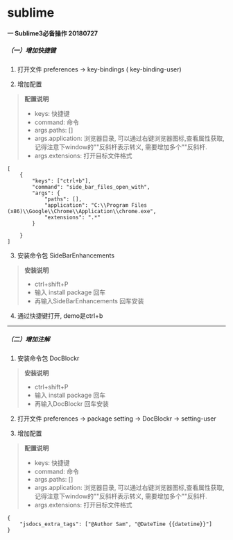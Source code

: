 # sublime

#### 一 Sublime3必备操作 20180727
##### （一）增加快捷键
1. 打开文件 preferences -> key-bindings ( key-binding-user)

2. 增加配置
>**配置说明**
>*	keys: 快捷键
>*	command: 命令
>*	args.paths: []
>*	args.application: 浏览器目录, 可以通过右键浏览器图标,查看属性获取, 记得注意下window的"\"反斜杆表示转义, 需要增加多个"\"反斜杆.
>*	args.extensions: 打开目标文件格式
```
[
	{
		"keys": ["ctrl+b"],
		"command": "side_bar_files_open_with",
		"args": {
			"paths": [],
			"application": "C:\\Program Files (x86)\\Google\\Chrome\\Application\\chrome.exe",
			"extensions": ".*"
		}

	}
]
```

3. 安装命令包 SideBarEnhancements
>**安装说明**
>* ctrl+shift+P  
>* 输入 install package 回车 
>* 再输入SideBarEnhancements 回车安装

4. 通过快捷键打开, demo是ctrl+b
---
##### （二）增加注解
1. 安装命令包 DocBlockr
>**安装说明**
>* ctrl+shift+P  
>* 输入 install package 回车 
>* 再输入DocBlockr 回车安装

2. 打开文件 preferences -> package setting -> DocBlockr -> setting-user

3. 增加配置
>**配置说明**
>*	keys: 快捷键
>*	command: 命令
>*	args.paths: []
>*	args.application: 浏览器目录, 可以通过右键浏览器图标,查看属性获取, 记得注意下window的"\"反斜杆表示转义, 需要增加多个"\"反斜杆.
>*	args.extensions: 打开目标文件格式
```
{
	"jsdocs_extra_tags": ["@Author Sam", "@DateTime {{datetime}}"]		
}
```